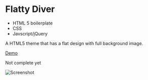 # Flatty Diver

- HTML 5 boilerplate
- CSS
- Javscript/jQuery

A HTML5 theme that has a flat design with full background image.

[Demo](http://g.eorgeo.us/flattydiver)

Not complete yet

![Screenshot](http://g.eorgeo.us/images/flattydiver.png "Flatty Diver")

